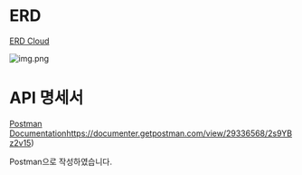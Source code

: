 # ERD

[ERD Cloud](https://www.erdcloud.com/d/QonsNMs7BsrwtAyum)

![img.png](documents/img.png)

# API 명세서

[Postman Documentation](https://documenter.getpostman.com/view/29336568/2s9YBz2v15)https://documenter.getpostman.com/view/29336568/2s9YBz2v15)

Postman으로 작성하였습니다.
